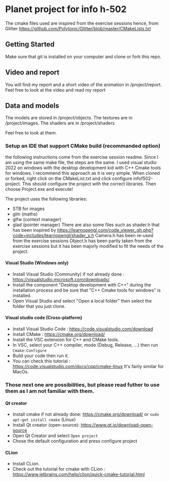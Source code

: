 # Planet project for info h-502

The cmake files used are inspired from the exercise sessions hence, from Glitter https://github.com/Polytonic/Glitter/blob/master/CMakeLists.txt

## Getting Started

Make sure that git is installed on your computer and clone or fork this repo.

## Video and report
You will find my report and a short video of the animation in /project/report. Feel free to look at the video and read my report

## Data and models
The models are stored in /project/objects.
The textures are in /project/images.
The shaders are in /project/shaders

Feel free to look at them.
### Setup an IDE that support CMake build (recommanded option)
the following instructions come from the exercise session readme. Since I am using the same make file, the steps are the same. I used visual studio 2022 on windows with the desktop development kid with C++
Cmake tools for windows. I recommend this approach as it is very simple. When cloned or forked, right click on the CMakeList.txt and click configure infof502-project. This should configure the project with the correct libraries. Then choose Project.exe and execute!

The project uses the following libraries:
- STB for images
- glm (maths)
- glfw (context manager)
- glad (pointer manager)
There are also some files such as shader.h that has been inspired by https://learnopengl.com/code_viewer_gh.php?code=includes/learnopengl/shader_s.h
Camera.h has been re-used from the exercise sessions
Object.h has been partly taken from the exercise sessions but it has been majorly modified to fit the needs of the project.

#### Visual Studio (Windows only)  
- Install Visual Studio (Community) if not already done : https://visualstudio.microsoft.com/downloads/ 
- Install the component "Desktop development with C++" during the installation process and be sure that "C++ Cmake tools for windows" is installed.
- Open Visual Studio and select "Open a local folder" then select the folder that you just clone.

#### Visual studio code (Cross-platform)
- Install Visual Studio Code : https://code.visualstudio.com/download
- Install CMake : https://cmake.org/download/
- Install the VSC extension for C++ and CMake tools.
- In VSC, select your C++ compiler, mode (Debug, Release, ...) then run ```Cmake:Configure```
- Build your code then run it.
- You can check this tutorial : https://code.visualstudio.com/docs/cpp/cmake-linux
It's fairly similar for MacOs.

### Those next one are possibilities, but please read futher to use them as I am not familiar with them.
#### Qt creator

- Install cmake if not already done: https://cmake.org/download/ or `sudo apt-get install cmake` (Linux)
- Install Qt creator (open-source): https://www.qt.io/download-open-source 
- Open Qt Creator and select `Open project`
- Chose the default configuration and press configure project

#### CLion

- Install CLion.
- Check out the tutorial for cmake with CLion : https://www.jetbrains.com/help/clion/quick-cmake-tutorial.html
